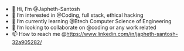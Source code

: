 - 👋 Hi, I’m @Japheth-Santosh
- 👀 I’m interested in @Coding, full stack, ethical hacking
- 🌱 I’m currently learning @Btech Computer Science of Engineering
- 💞️ I’m looking to collaborate on @coding or any work related
- 📫 How to reach me @https://www.linkedin.com/in/japheth-santosh-32a905282/

<!---
Japheth-Santosh/Japheth-Santosh is a ✨ special ✨ repository because its `README.md` (this file) appears on your GitHub profile.
You can click the Preview link to take a look at your changes.
--->
